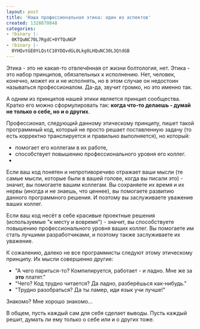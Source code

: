 ```yaml
---
layout: post
title: 'Наша профессиональная этика: один из аспектов'
created: 1328870848
categories:
- !binary |-
  0KTQuNC70L7RgdC+0YTQuNGP
- !binary |-
  0YHQvtGE0YLQstC10YDQvdGL0Lkg0LHQuNC30L3QtdGB
---
```

Этика - это не какая-то отвлечённая от жизни болтология, нет. Этика - это набор принципов, обязательных к исполнению. Нет, человек, конечно, может их и не исполнять, но в этом случае он недостоин называться профессионалом. Да-да, звучит громко, но это именно так.

А одним из принципов нашей этики является принцип сообщества. Кратко его можно сформулировать так: <strong>когда что-то делаешь - думай не только о себе, но и о других</strong>.

Профессионал, следующий данному этическому принципу, пишет такой программный код, который не просто решает поставленную задачу (то есть корректно транслируется и правильно выполняется), но который:
<ul>
  <li>помогает его коллегам в их работе,</li>
  <li>способствует повышению профессионального уровня его коллег.</li>
  <li></li>
</ul>

Если ваш код понятен и непротиворечиво отражает ваши мысли (те самые мысли, которые были в вашей голове, когда вы писали это) - значит, вы помогаете вашим коллегам. Вы сохраняете их время и их нервы (иногда и не знаешь, что ценнее), вы помогаете развитию данного программного решения. И поэтому вы заслуживаете уважение ваших коллег.

Если ваш код несёт в себе красивые проектные решения (используемые "к месту и вовремя") - значит, вы способствуете повышению профессионального уровня ваших коллег. Вы помогаете им стать лучшими разработчиками, и поэтому также заслуживаете их уважение.

К сожалению, далеко не все программисты следуют этому этическому принципу. Их мысли совершенно другие:
<ul>
  <li>"А чего париться-то? Компилируется, работает - и ладно. Мне же за <strong>это</strong> платят."</li>
  <li>"Чего? Код трудно читается? Да ладно, разберёшься как-нибудь."</li>
  <li>"Трудно разобраться? Да ты ламер, иди язык учи лучше!"</li>
</ul>

Знакомо? Мне хорошо знакомо...

В общем, пусть каждый сам для себя сделает выводы. Пусть каждый решит, думать ли ему только о себе или и о других тоже. 
